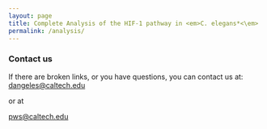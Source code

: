 ```yaml
---
layout: page
title: Complete Analysis of the HIF-1 pathway in <em>C. elegans*<\em>
permalink: /analysis/
---
```




### Contact us
If there are broken links, or you have questions, you can contact us at:
[dangeles@caltech.edu](mailto:dangeles@caltech.edu)

or at

[pws@caltech.edu](mailto:pws@caltech.edu)
